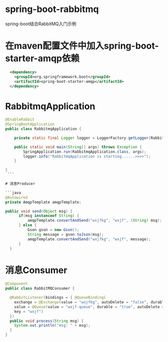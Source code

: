 # spring-boot-rabbitmq

spring-boot结合RabbitMQ入门示例

# 在maven配置文件中加入spring-boot-starter-amqp依赖

  ```xml
    <dependency>
	  <groupId>org.springframework.boot</groupId>
	  <artifactId>spring-boot-starter-amqp</artifactId>
    </dependency>
  ```
    
# RabbitmqApplication

  ```java
  @EnableRabbit
  @SpringBootApplication
  public class RabbitmqApplication {

      private static final Logger logger = LoggerFactory.getLogger(RabbitmqApplication.class);

      public static void main(String[] args) throws Exception {
          SpringApplication.run(RabbitmqApplication.class, args);
          logger.info("RabbitmqApplication is starting......>>>>");
      }

  }
  ```

# 消息Producer

  ```java
  @Autowired
  private AmqpTemplate amqpTemplate;
  
  public void send(Object msg) {		
		if(msg instanceof String) {
			amqpTemplate.convertAndSend("wxjfkg", "wxjf", (String) msg);
		} else {
			Gson gson = new Gson();
			String message = gson.toJson(msg);
			amqpTemplate.convertAndSend("wxjfkg", "wxjf", message);
		}
	}
  ```
  
# 消息Consumer

  ```java
  @Component
  public class RabbitMQConsumer {

    @RabbitListener(bindings = { @QueueBinding(
      exchange = @Exchange(value = "wxjfkg", autoDelete = "false", durable = "true"), 
      value = @Queue(value = "wxjf-queue", durable = "true", autoDelete = "false"),
      key = "wxjf") 
    })
    public void process(String msg) {
      System.out.println("msg: " + msg);
    }
  }
  ```
  
  
